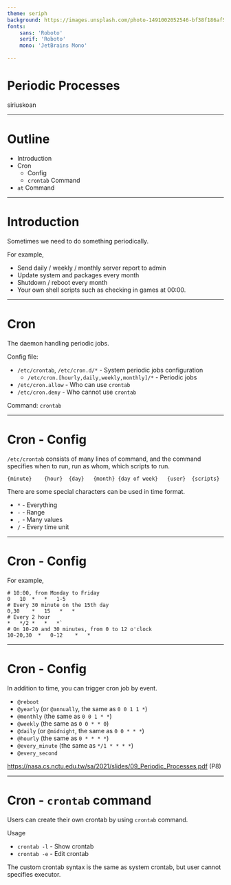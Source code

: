 ```yaml
---
theme: seriph
background: https://images.unsplash.com/photo-1491002052546-bf38f186af56?ixlib=rb-1.2.1&ixid=MnwxMjA3fDB8MHxwaG90by1wYWdlfHx8fGVufDB8fHx8&auto=format&fit=crop&w=1208&q=80
fonts:
    sans: 'Roboto'
    serif: 'Roboto'
    mono: 'JetBrains Mono'

---
```


# Periodic Processes

siriuskoan

---

# Outline
- Introduction
- Cron
  - Config
  - `crontab` Command
- `at` Command

---

# Introduction

Sometimes we need to do something periodically.

For example,
- Send daily / weekly / monthly server report to admin
- Update system and packages every month
- Shutdown / reboot every month
- Your own shell scripts such as checking in games at 00:00.

---

# Cron

The daemon handling periodic jobs.

Config file:
- `/etc/crontab`, `/etc/cron.d/*` - System periodic jobs configuration
  - `/etc/cron.[hourly,daily,weekly,monthly]/*` - Periodic jobs
- `/etc/cron.allow` - Who can use `crontab`
- `/etc/cron.deny` - Who cannot use `crontab`

Command: `crontab`

<!--

cron.allow has higher priority than cron.deny

-->

---

# Cron - Config

`/etc/crontab` consists of many lines of command, and the command specifies when to run, run as whom, which scripts to run.

```systemd
{minute}    {hour}  {day}   {month} {day of week}   {user}  {scripts}
```

There are some special characters can be used in time format.
- `*` - Everything
- `-` - Range
- `,` - Many values
- `/` - Every time unit

<!--

`/` just like Python for loop `step` argument

-->

---

# Cron - Config

For example,

```systemd
# 10:00, from Monday to Friday
0   10  *   *   1-5
# Every 30 minute on the 15th day
0,30    *   15   *   *
# Every 2 hour
*   */2 *   *   *`
# On 10-20 and 30 minutes, from 0 to 12 o'clock
10-20,30  *   0-12    *   *
```

---

# Cron - Config

In addition to time, you can trigger cron job by event.
- `@reboot`
- `@yearly` (or `@annually`, the same as `0 0 1 1 *`)
- `@monthly` (the same as `0 0 1 * *`)
- `@weekly` (the same as `0 0 * * 0`)
- `@daily` (or `@midnight`, the same as `0 0 * * *`)
- `@hourly` (the same as `0 * * * *`)
- `@every_minute` (the same as `*/1 * * * *`)
- `@every_second`

https://nasa.cs.nctu.edu.tw/sa/2021/slides/09_Periodic_Processes.pdf (P8)

---

# Cron - `crontab` command

Users can create their own crontab by using `crontab` command.

Usage
- `crontab -l` - Show crontab
- `crontab -e` - Edit crontab

The custom crontab syntax is the same as system crontab, but user cannot specifies executor.

